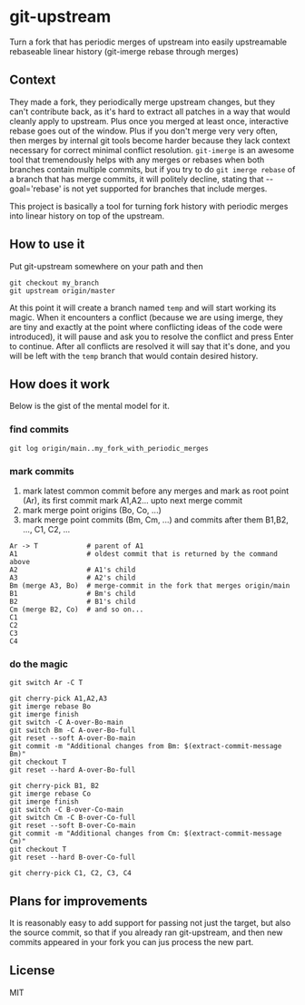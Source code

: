 # git-upstream

Turn a fork that has periodic merges of upstream into easily upstreamable rebaseable linear history (git-imerge rebase through merges)

## Context

They made a fork, they periodically merge upstream changes, but they can't contribute back, as it's hard to extract all patches in a way that would cleanly apply to upstream. Plus once you merged at least once, interactive rebase goes out of the window. Plus if you don't merge very very often, then merges by internal git tools become harder because they lack context necessary for correct minimal conflict resolution. `git-imerge` is an awesome tool that tremendously helps with any merges or rebases when both branches contain multiple commits, but if you try to do `git imerge rebase` of a branch that has merge commits, it will politely decline, stating that --goal='rebase' is not yet supported for branches that include merges.

This project is basically a tool for turning fork history with periodic merges into linear history on top of the upstream.

## How to use it

Put git-upstream somewhere on your path and then

    git checkout my_branch
    git upstream origin/master

At this point it will create a branch named `temp` and will start working its magic. When it encounters a conflict (because we are using imerge, they are tiny and exactly at the point where conflicting ideas of the code were introduced), it will pause and ask you to resolve the conflict and press Enter to continue. After all conflicts are resolved it will say that it's done, and you will be left with the `temp` branch that would contain desired history.

## How does it work

Below is the gist of the mental model for it. 

### find commits

```
git log origin/main..my_fork_with_periodic_merges
```

### mark commits

1. mark latest common commit before any merges and mark as root point (Ar), its first commit mark A1,A2... upto next merge commit
2. mark merge point origins (Bo, Co, ...)
3. mark merge point commits (Bm, Cm, ...) and commits after them B1,B2, ..., C1, C2, ...

```
Ar -> T            # parent of A1    
A1                 # oldest commit that is returned by the command above    
A2                 # A1's child    
A3                 # A2's child    
Bm (merge A3, Bo)  # merge-commit in the fork that merges origin/main    
B1                 # Bm's child    
B2                 # B1's child    
Cm (merge B2, Co)  # and so on...    
C1    
C2    
C3    
C4
```

### do the magic

    git switch Ar -C T

    git cherry-pick A1,A2,A3
    git imerge rebase Bo
    git imerge finish
    git switch -C A-over-Bo-main
    git switch Bm -C A-over-Bo-full
    git reset --soft A-over-Bo-main
    git commit -m "Additional changes from Bm: $(extract-commit-message Bm)"
    git checkout T
    git reset --hard A-over-Bo-full
    
    git cherry-pick B1, B2
    git imerge rebase Co
    git imerge finish
    git switch -C B-over-Co-main
    git switch Cm -C B-over-Co-full
    git reset --soft B-over-Co-main
    git commit -m "Additional changes from Cm: $(extract-commit-message Cm)"
    git checkout T
    git reset --hard B-over-Co-full

    git cherry-pick C1, C2, C3, C4

## Plans for improvements

It is reasonably easy to add support for passing not just the target, but also the source commit, so that if you already ran git-upstream, and then new commits appeared in your fork you can jus process the new part.

## License

MIT
